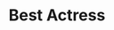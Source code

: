---
title: "Best Actress"
edition: 2008
winner: "Meryl Streep"
kind: "actor"
films: [doubt.md, mamma-mia.md]
image: https://m.media-amazon.com/images/M/MV5BMjM4NTU2NzQzMV5BMl5BanBnXkFtZTgwODYwNTMyOTE@._V1_FMjpg_UX1280_.jpg
type: award
weight: 5
---